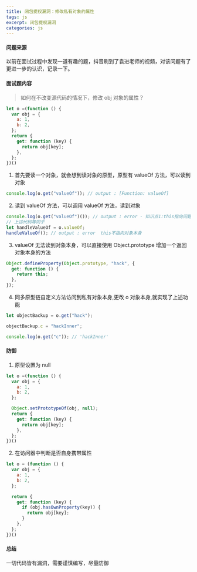 ```yaml
---
title: 闭包提权漏洞：修改私有对象的属性
tags: js
excerpt: 闭包提权漏洞
categories: js
---
```


#### 问题来源

以前在面试过程中发现一道有趣的题，抖音刷到了袁进老师的视频，对该问题有了更进一步的认识，记录一下。

#### 面试题内容

> 如何在不改变源代码的情况下，修改 obj 对象的属性？

```javascript
let o =(function () {
  var obj = {
    a: 1,
    b: 2,
  };
  return {
    get: function (key) {
      return obj[key];
    },
  };
})()
```

1. 首先要读一个对象，就会想到读对象的原型，原型有 valueOf 方法，可以读到对象

```javascript
console.log(o.get("valueOf")); // output : [Function: valueOf]
```

2. 读到 valueOf 方法，可以调用 valueOf 方法，读到对象

```javascript
console.log(o.get("valueOf")()); // output : error - 知识点1:this指向问题
// 上述代码等同于
let handleValueOf = o.valueOf;
handleValueOf(); // output : error  this不指向对象本身
```

3. valueOf 无法读到对象本身，可以直接使用 Object.prototype 增加一个返回对象本身的方法

```javascript
Object.defineProperty(Object.prototype, "hack", {
  get: function () {
    return this;
  },
});
```

4. 同多原型链自定义方法访问到私有对象本身,更改 o 对象本身,就实现了上述功能

```javascript
let objectBackup = o.get("hack");

objectBackup.c = "hackInner";

console.log(o.get("c")); // 'hackInner'
```

#### 防御

1. 原型设置为 null

```javascript
let o =(function () {
  var obj = {
    a: 1,
    b: 2,
  };

  Object.setPrototypeOf(obj, null);
  return {
    get: function (key) {
      return obj[key];
    },
  };
})()
```

2. 在访问器中判断是否自身携带属性

```javascript
let o = (function () {
  var obj = {
    a: 1,
    b: 2,
  };

  return {
    get: function (key) {
      if (obj.hasOwnProperty(key)) {
        return obj[key];
      }
    },
  };
})()
```

#### 总结

一切代码皆有漏洞，需要谨慎编写，尽量防御
